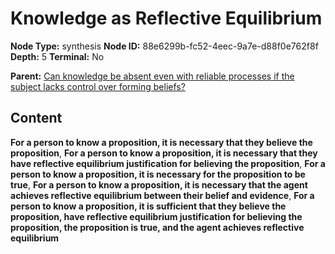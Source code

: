 # Knowledge as Reflective Equilibrium

**Node Type:** synthesis
**Node ID:** 88e6299b-fc52-4eec-9a7e-d88f0e762f8f
**Depth:** 5
**Terminal:** No

**Parent:** [Can knowledge be absent even with reliable processes if the subject lacks control over forming beliefs?](can-knowledge-be-absent-even-with-reliable-processes-if-the-subject-lacks-control-over-forming-beliefs-antithesis-da719701-2ae2-4cb5-bf0d-3776756d2c1b.md)

## Content

**For a person to know a proposition, it is necessary that they believe the proposition**, **For a person to know a proposition, it is necessary that they have reflective equilibrium justification for believing the proposition**, **For a person to know a proposition, it is necessary for the proposition to be true**, **For a person to know a proposition, it is necessary that the agent achieves reflective equilibrium between their belief and evidence**, **For a person to know a proposition, it is sufficient that they believe the proposition, have reflective equilibrium justification for believing the proposition, the proposition is true, and the agent achieves reflective equilibrium**
